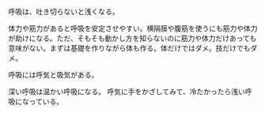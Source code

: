 呼吸は、吐き切らないと浅くなる。

体力や筋力があると呼吸を安定させやすい。横隔膜や腹筋を使うにも筋力や体力が助けになる。ただ、そもそも動かし方を知らないのに筋力や体力だけあっても意味がない。まずは基礎を作りながら体も作る。体だけではダメ。技だけでもダメ。

呼吸には呼気と吸気がある。

深い呼吸は温かい呼吸になる。
呼気に手をかざしてみて、冷たかったら浅い呼吸になっている。
